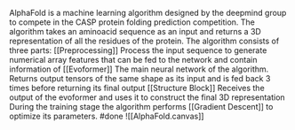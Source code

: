 AlphaFold is a machine learning algorithm designed by the deepmind group to compete in the CASP protein folding prediction competition.
The algorithm takes an aminoacid sequence as an input and returns a 3D representation of all the residues of the protein.
The algorithm consists of three parts:
	[[Preprocessing]]
		Process the input sequence to generate numerical array features 
		that can be fed to the network and contain information of 
	[[Evoformer]]
		The main neural network of the algorithm. Returns output tensors of the same shape as its input and is fed back 3 times before returning its final output
	[[Structure Block]]
		Receives the output of the evoformer and uses it to construct the final 3D representation
During the training stage the algorithm performs [[Gradient Descent]] to optimize its parameters.
#done
![[AlphaFold.canvas]]


